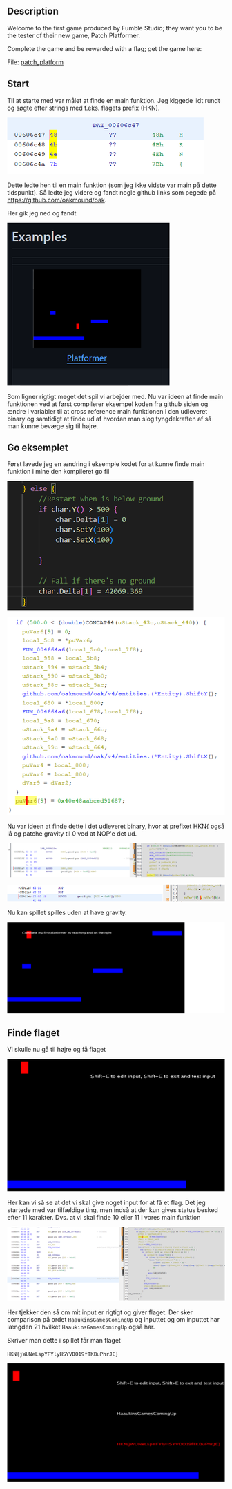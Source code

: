 ## Description

Welcome to the first game produced by Fumble Studio; they want you to be the tester of their new game, Patch Platformer.

Complete the game and be rewarded with a flag; get the game here:

File: [patch_platform](./patch_platform)

## Start

Til at starte med var målet at finde en main funktion. Jeg kiggede lidt rundt og søgte efter strings med f.eks. flagets prefix (HKN). 

![HKNlookup.png](./HKNlookup.png)

Dette ledte hen til en main funktion (som jeg ikke vidste var main på dette tidspunkt). Så ledte jeg videre og fandt nogle github links som pegede på https://github.com/oakmound/oak.

Her gik jeg ned og fandt 

![oakplatformer](./oakplatformer.png)

Som ligner rigtigt meget det spil vi arbejder med. Nu var ideen at finde main funktionen ved at først compilerer eksempel koden fra github siden og ændre i variabler til at cross reference main funktionen i den udleveret binary og samtidigt at finde ud af hvordan man slog tyngdekraften af så man kunne bevæge sig til højre.

## Go eksemplet

Først lavede jeg en ændring i eksemple kodet for at kunne finde main funktion i mine den kompileret go fil

![changeInExampleCode](./changeInExampleCode.png)

![kompileretfilafeksempel](./kompileretfilafeksempel.png)

Nu var ideen at finde dette i det udleveret binary, hvor at prefixet HKN{ også lå og patche gravity til 0 ved at NOP'e det ud.

![gravitysetting](./gravitysetting.png)

![nopnop](./nopnop.png)

Nu kan spillet spilles uden at have gravity.

![flying](./flying.png)

## Finde flaget

Vi skulle nu gå til højre og få flaget

![scammed](./scammed.png)

Her kan vi så se at det vi skal give noget input for at få et flag. Det jeg startede med var tilfældige ting, men indså at der kun gives status besked efter 11 karakter. Dvs. at vi skal finde 10 eller 11 i vores main funktion

![inputparse](./inputparse.png)

Her tjekker den så om mit input er rigtigt og giver flaget. Der sker comparison på ordet `HaaukinsGamesComingUp` og inputtet og om inputtet har længden 21 hvilket `HaaukinsGamesComingUp` også har. 

Skriver man dette i spillet får man flaget

`HKN{jWUNeLspYFYlyHSYVDO19fTKBuPhrJE}`

![endscreen](./endscreen.png)
